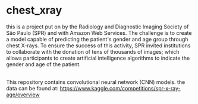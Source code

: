 # chest_xray
 this is a project put on by the Radiology and Diagnostic Imaging Society of São Paulo (SPR) and with Amazon Web Services. 
 The challenge is to create a model capable of predicting the patient's gender and age group through chest X-rays. 
 To ensure the success of this activity, SPR invited institutions to collaborate with the donation of tens of thousands of images;
 which allows participants to create artificial intelligence algorithms to indicate the gender and age of the patient. <br><br>
 
 This repository contains convolutional neural network (CNN) models. the data can be found at: https://www.kaggle.com/competitions/spr-x-ray-age/overview
